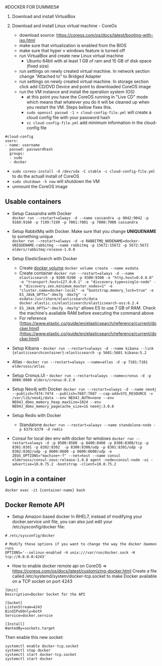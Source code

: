 #DOCKER FOR DUMMIES#

1. Download and install VirtualBox
	
2. Download and install Linux virtual machine - CoreOs
    - download source: https://coreos.com/os/docs/latest/booting-with-iso.html
    - make sure that virtualization is enabled from the BIOS
    - make sure that hyper v windows feature is turned off
    - run VirtualBox and create new Linux virtual machine
        + Ubuntu 64bit with at least 1 GB of ram and 15 GB of disk space (fixed size)
    - run settings on newly created virtual machine. In network section change "Attached to" to Bridged Adapter
    - run settings on newly created virtual machine. In storage section click add CD/DVD Device and point to downloaded CoreOS image
    - run the VM instance and install the operation system (OS)
        + at this point you have the CoreOS running in "Live CD" mode which means that whatever you do it will be cleaned up when you restart the VM. Steps bellow fixes this.
        + `sudo openssl passwd -1 > cloud-config-file.yml` will create a cloud config file with your password hash
        + `vi cloud-config-file.yml` add minimum information in the cloud-config file
```
#cloud-config
users:
- name: username
  passwd: passwordhash
  groups:
  - sudo
  - docker
```
- `sudo coreos-install -d /dev/sda -C stable -c cloud-config-file.yml` to do the actuall install of CoreOS
- `sudo shutdown -h now` will shutdown the VM
- unmount the CoreOS image

Usable containers
-----------------
- Setup Cassandra with Docker  
`docker run --restart=always -d --name cassandra -p 9042:9042 -p 9160:9160 -p 7199:7199 -p 7001:7001 -p 7000:7000 cassandra`

- Setup RabbitMq with Docker. Make sure that you change **UNIQUENAME** to something unique  
`docker run --restart=always -d -e RABBITMQ_NODENAME=docker-UNIQUENAME-rabbitmq --name rabbitmq -p 15672:15672 -p 5672:5672 elders/rabbitmq:release-1.0.0`

- Setup ElasticSearch with Docker  
	- Create [docker volume](https://docs.docker.com/engine/reference/commandline/volume_create/)  `docker volume create --name esdata`
	- Create container `docker run --restart=always -d --name elasticsearch -p 9200:9200 -p 9300:9300 -e "http.host=0.0.0.0" -e "transport.host=127.0.0.1" -e "discovery.type=single-node" -e "discovery.zen.minimum_master_nodes=1" -e "cluster.name=docker-local" -e "bootstrap.memory_lock=true" -e ES_JAVA_OPTS="-Xms7g -Xmx7g" -v esdata:/usr/share/elasticsearch/data docker.elastic.co/elasticsearch/elasticsearch-oss:6.2.4`
  - `ES_JAVA_OPTS="-Xms7g -Xmx7g"` allows ES to use 7 GB of RAM. Check the machine's available RAM before executing the command above
  - For reference [https://www.elastic.co/guide/en/elasticsearch/reference/current/docker.html](https://www.elastic.co/guide/en/elasticsearch/reference/current/docker.html)
	
- Setup Kibana - `docker run --restart=always -d --name kibana --link {elasticsearchcontainer}:elasticsearch -p 5601:5601 kibana:5.2`


- Atlas - `docker run --restart=always --name=atlas -d -p 7101:7101 eldersoss/atlas`

- Setup Cronus.UI - `docker run --restart=always --name=cronus -d -p 8080:8080 elders/cronus:0.2.0`

- Setup Neo4j with Docker 
`docker run --restart=always -d --name neo4j --publish=7474:7474 --publish=7687:7687 --cap-add=SYS_RESOURCE -v /var/lib/neo4j/data --env NEO4J_AUTH=none --env NEO4J_dbms_memory_heap_maxSize=1024 --env NEO4J_dbms_memory_pagecache_size=1G neo4j:3.0.6`

- Setup Redis with Docker
  - Standalone
  `docker run --restart=always --name standalone-node -p 6379:6379 -d redis`
  
- Consul for local dev env with docker for windows
`docker run --restart=always -d -p 8500:8500 -p 8400:8400 -p 8300:8300/tcp -p 8301:8301 -p 8302:8302  -p 8300:8300/udp -p 8301:8301/udp -p 8302:8302/udp -p 8600:8600 -p 8600:8600/udp -e ZEUS_OPTIONS="machine+-f" --net=host --name consul eldersoss/consul-zeus:release-1.0.8 agent -node=consul-node -ui -advertise=10.0.75.2 -bootstrap -client=10.0.75.2`

Login in a container
--------------------
`docker exec -it {container-name} bash`

Docker Remote API
-----------------
- Setup Amazon based docker
In RHEL7, instead of modifying your docker.service unit file, you can also just edit your /etc/sysconfig/docker file:

```
# /etc/sysconfig/docker

# Modify these options if you want to change the way the docker daemon runs
OPTIONS='--selinux-enabled -H unix:///var/run/docker.sock -H tcp://0.0.0.0:4243'
```

- How to enable docker remote api on CoreOS => https://coreos.com/os/docs/latest/customizing-docker.html
Create a file called /etc/systemd/system/docker-tcp.socket to make Docker available on a TCP socket on port 4243

```
[Unit]
Description=Docker Socket for the API

[Socket]
ListenStream=4243
BindIPv6Only=both
Service=docker.service

[Install]
WantedBy=sockets.target
```

Then enable this new socket:

```
systemctl enable docker-tcp.socket
systemctl stop docker
systemctl start docker-tcp.socket
systemctl start docker
```
